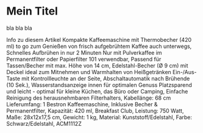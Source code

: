 # Mein Titel

bla bla bla 

Info zu diesem Artikel
Kompakte Kaffeemaschine mit Thermobecher (420 ml) to go zum Genießen von frisch aufgebrühtem Kaffee auch unterwegs, Schnelles Aufbrühen in nur 2 Minuten
Nur mit Pulverkaffee im Permanentfilter oder Papierfilter 101 verwendbar, Passend für Tassen/Becher mit max. Höhe von 14 cm, Edelstahl-Becher (Ø 9 cm) mit Deckel ideal zum Mitnehmen und Warmhalten von Heißgetränken
Ein-/Aus-Taste mit Kontrollleuchte an der Seite, Abschaltautomatik nach Brühende (10 Sek.), Wasserstandsanzeige innen für optimalen Genuss
Platzsparend und leicht - optimal für kleine Küchen, das Büro oder Camping, Einfache Reinigung des herausnehmbaren Filterhalters, Kabellänge: 68 cm
Lieferumfang: 1 Bestron Kaffeemaschine, Inklusive Becher & Permanentfilter, Kapazität: 420 ml, Breakfast Club, Leistung: 750 Watt, Maße: 28x12x17,5 cm, Gewicht: 1 kg, Material: Kunststoff/Edelstahl, Farbe: Schwarz/Edelstahl, ACM1112Z
